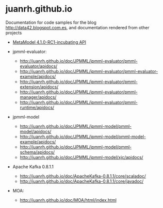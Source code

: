 juanrh.github.io
================
Documentation for code samples for the blog http://data42.blogspot.com.es, and documentation rendered from other projects

* [MetaModel 4.1.0-RC1-incubating API](http://juanrh.github.io/doc/ApacheMetamodel/apidocs/)

* jpmml-evaluator:
  - http://juanrh.github.io/doc/JPMML/jpmml-evaluator/pmml-evaluator/apidocs/
  - http://juanrh.github.io/doc/JPMML/jpmml-evaluator/pmml-evaluator-example/apidocs/
  - http://juanrh.github.io/doc/JPMML/jpmml-evaluator/pmml-extension/apidocs/
  - http://juanrh.github.io/doc/JPMML/jpmml-evaluator/pmml-manager/apidocs/
  - http://juanrh.github.io/doc/JPMML/jpmml-evaluator/pmml-runtime/apidocs/

* jpmml-model
  - http://juanrh.github.io/doc/JPMML/jpmml-model/pmml-model/apidocs/
  - http://juanrh.github.io/doc/JPMML/jpmml-model/pmml-model-example/apidocs/
  - http://juanrh.github.io/doc/JPMML/jpmml-model/pmml-schema/apidocs/
  - http://juanrh.github.io/doc/JPMML/jpmml-model/xjc/apidocs/

* Apache Kafka 0.8.1.1
  - http://juanrh.github.io/doc/ApacheKafka-0.8.1.1/core/scaladoc/
  - http://juanrh.github.io/doc/ApacheKafka-0.8.1.1/core/javadoc/

* MOA:
  - http://juanrh.github.io/doc/MOA/html/index.html
